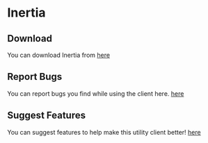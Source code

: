 # Inertia

## Download
You can download Inertia from [here](https://inertiaclient.com/)

## Report Bugs
You can report bugs you find while using the client here. [here](https://github.com/THEREALWWEFAN231/inertia/issues)

## Suggest Features
You can suggest features to help make this utility client better! [here](https://github.com/THEREALWWEFAN231/inertia/issues)
